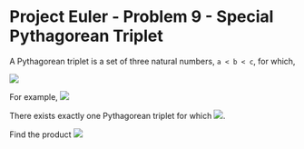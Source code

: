 # Project Euler - Problem 9 - Special Pythagorean Triplet
A Pythagorean triplet is a set of three natural numbers, `a < b < c`, for which,

<img src="https://render.githubusercontent.com/render/math?math=a^2 %2b b^2 = c^2">

For example, <img src="https://render.githubusercontent.com/render/math?math=3^2 %2b 4^2 = 9 %2b 16 = 25 = 5^2">

There exists exactly one Pythagorean triplet for which <img src="https://render.githubusercontent.com/render/math?math=a %2b b %2b c = 1000">.

Find the product <img src="https://render.githubusercontent.com/render/math?math=abc">
